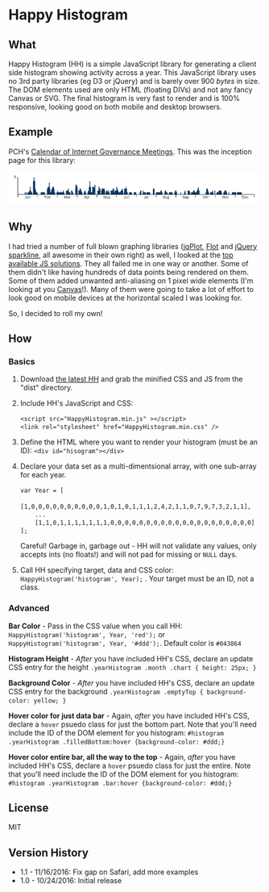 # Happy Histogram

## What

Happy Histogram (HH) is a simple JavaScript library for generating a
client side histogram showing activity across 
a year.  This JavaScript
library uses no 3rd party libraries (eg D3 or jQuery) and is barely over 900 _bytes_ in size. 
The DOM elements used are only
HTML (floating DIVs) and not any fancy Canvas or SVG. The final histogram is very 
fast to render and is 100% responsive, looking good on both mobile
and desktop browsers.

## Example

PCH's [Calendar of Internet Governance Meetings](https://pch.net/meetings). This was 
the inception page for this library:

[![](./example/hh.png)](https://pch.net/meetings)

## Why

I had tried a number of full blown graphing libraries ([jqPlot](http://www.jqplot.com/), [Flot](http://www.flotcharts.org/) and [jQuery sparkline](http://omnipotent.net/jquery.sparkline/), all awesome in their own right) as well, I looked at the [top available JS solutions](https://github.com/search?l=JavaScript&q=histogram&type=Repositories&utf8=%E2%9C%93). They all failed
me in one way or another.  Some of them didn't like having hundreds of data
points being rendered on them.  Some of them added unwanted anti-aliasing
on 1 pixel wide elements (I'm looking at you [Canvas](http://stackoverflow.com/questions/195262/can-i-turn-off-antialiasing-on-an-html-canvas-element)!). Many of them were
going to take a lot of effort to look good on mobile devices at the horizontal
scaled I was looking for.

So, I decided to roll my own!

## How

### Basics

1. Download [the latest HH](https://github.com/Packet-Clearing-House/Happy-Histogram/releases/latest) and grab the minified CSS and JS from the "dist" directory.
2. Include HH's JavaScript and CSS: 
   ```
   <script src="HappyHistogram.min.js" ></script>
   <link rel="stylesheet" href="HappyHistogram.min.css" />
   ```
1. Define the HTML where you want to render your histogram (must be an ID): ``<div id="hisogram"></div>``
1. Declare your data set as a multi-dimentsional array, with one sub-array for each year. 

   ```
   var Year = [
       [1,0,0,0,0,0,0,0,0,0,0,1,0,1,0,1,1,1,2,4,2,1,1,0,7,9,7,3,2,1,1],
       ...
       [1,1,0,1,1,1,1,1,1,1,0,0,0,0,0,0,0,0,0,0,0,0,0,0,0,0,0,0,0,0]
   ];
   ```
   
   Careful!  Garbage in, garbage out - HH will not validate any values, only accepts
   ints (no floats!) and will not pad for missing or ``NULL`` days.
1. Call HH specifying target, data and CSS color: ``HappyHistogram('histogram', Year);`` . Your target must be an ID, not a class. 

### Advanced

**Bar Color** - Pass in the CSS value when you
call HH: ``HappyHistogram('histogram', Year, 'red');`` or ``HappyHistogram('histogram', Year, '#ddd');``. Default color is ``#043864``

**Histogram Height** -  _After_ you have included HH's CSS, declare an update CSS entry for the height ``.yearHistogram .month .chart { height: 25px; }``

**Background Color** - _After_ you have included HH's CSS, declare an update CSS entry
for the background ``.yearHistogram .emptyTop { background-color: yellow; }``

**Hover color for just data bar** - Again, _after_ you have included HH's CSS, declare
 a ``hover`` psuedo class for just the bottom part.  Note that you'll need include
 the ID of the  DOM element for you histogram: ``#histogram .yearHistogram .filledBottom:hover {background-color: #ddd;}``

**Hover color entire bar, all the way to the top** - Again, _after_ you have included HH's CSS, declare
 a ``hover`` psuedo class for just the entire.  Note that you'll need include
 the ID of the  DOM element for you histogram: ``#histogram .yearHistogram .bar:hover {background-color: #ddd;}``

## License

MIT

## Version History

- 1.1 - 11/16/2016: Fix gap on Safari, add more examples
- 1.0 - 10/24/2016: Initial release